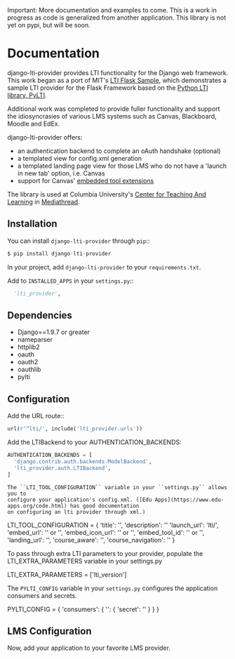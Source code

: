 Important: More documentation and examples to come. This is a work in progress as code is generalized from another application. This library is not yet on pypi, but will be soon.

# Documentation

django-lti-provider provides LTI functionality for the Django web framework. This
work began as a port of MIT's [LTI Flask Sample](https://github.com/mitodl/mit_lti_flask_sample),
which demonstrates a sample LTI provider for the Flask Framework based on 
the [Python LTI library, PyLTI](https://github.com/mitodl/pylti).

Additional work was completed to provide fuller functionality and support the idiosyncrasies of various LMS systems
such as Canvas, Blackboard, Moodle and EdEx.

django-lti-provider offers:
* an authentication backend to complete an oAuth handshake (optional)
* a templated view for config.xml generation
* a templated landing page view for those LMS who do not have a 'launch in new tab' option, i.e. Canvas
* support for Canvas' [embedded tool extensions](https://canvas.instructure.com/doc/api/file.editor_button_tools.html)

The library is used at Columbia University's [Center for Teaching And Learning](http://ctl.columbia.edu) in [Mediathread](http://www.github.com/ccnmtl/mediathread).


## Installation

You can install ```django-lti-provider``` through ```pip```::
```python
$ pip install django-lti-provider
```
In your project, add ```django-lti-provider``` to your ```requirements.txt```.

Add to ```INSTALLED_APPS``` in your ```settings.py```::
```python
  'lti_provider',
```

## Dependencies

* Django==1.9.7 or greater
* nameparser
* httplib2
* oauth
* oauth2
* oauthlib
* pylti

## Configuration

Add the URL route::
```python
url(r'^lti/', include('lti_provider.urls'))

```

Add the LTIBackend to your AUTHENTICATION_BACKENDS:
```python
AUTHENTICATION_BACKENDS = [
  'django.contrib.auth.backends.ModelBackend',
  'lti_provider.auth.LTIBackend',
]
```

```
The ``LTI_TOOL_CONFIGURATION`` variable in your ``settings.py`` allows you to
configure your application's config.xml. ([Edu Apps](https://www.edu-apps.org/code.html) has good documentation
on configuring an lti provider through xml.)
```
LTI_TOOL_CONFIGURATION = {
    'title': '<your lti provider title>',
    'description': '<your description>'
    'launch_url': 'lti/',
    'embed_url': '<the view endpoint for an embed tool>' or '',
    'embed_icon_url': '<the icon url to use for an embed tool>' or '',
    'embed_tool_id': '<the embed tool id>' or '',
    'landing_url': '<the view landing page>',
    'course_aware': '<True or False>',
    'course_navigation': '<True or False>'
}

To pass through extra LTI parameters to your provider, populate the LTI_EXTRA_PARAMETERS variable in your settings.py

LTI_EXTRA_PARAMETERS = ['lti_version']

The ``PYLTI_CONFIG`` variable in your ``settings.py`` configures the 
application consumers and secrets.

PYLTI_CONFIG = {
    'consumers': {
        '<random number string>': {
            'secret': '<random number string>'
        }
    }
}

## LMS Configuration

Now, add your application to your favorite LMS provider.
